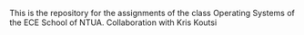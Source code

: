 This is the repository for the assignments of the class Operating Systems of the ECE School of NTUA. Collaboration with Kris Koutsi
